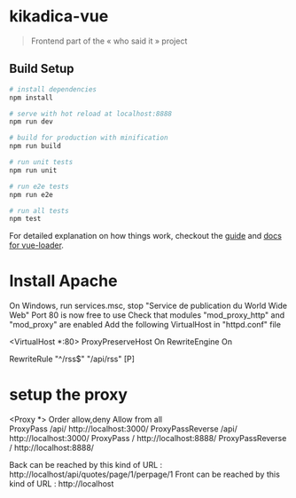 # kikadica-vue

> Frontend part of the « who said it » project

## Build Setup

``` bash
# install dependencies
npm install

# serve with hot reload at localhost:8888
npm run dev

# build for production with minification
npm run build

# run unit tests
npm run unit

# run e2e tests
npm run e2e

# run all tests
npm test
```

For detailed explanation on how things work, checkout the [guide](http://vuejs-templates.github.io/webpack/) and [docs for vue-loader](http://vuejs.github.io/vue-loader).

# Install Apache
On Windows, run services.msc, stop "Service de publication du World Wide Web"
Port 80 is now free to use
Check that modules "mod_proxy_http" and "mod_proxy" are enabled
Add the following VirtualHost in "httpd.conf" file

<VirtualHost *:80>
  ProxyPreserveHost On
  RewriteEngine On
  
  RewriteRule "^/rss$"  "/api/rss" [P]
  
  # setup the proxy
  <Proxy *>
    Order allow,deny
    Allow from all
  </Proxy>                          
  ProxyPass /api/ http://localhost:3000/
  ProxyPassReverse /api/ http://localhost:3000/
  ProxyPass / http://localhost:8888/
  ProxyPassReverse / http://localhost:8888/
</VirtualHost>


Back can be reached by this kind of URL : http://localhost/api/quotes/page/1/perpage/1
Front can be reached by this kind of URL : http://localhost